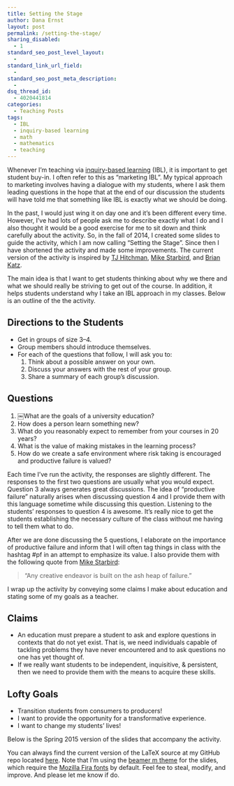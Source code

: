 ```yaml
---
title: Setting the Stage
author: Dana Ernst
layout: post
permalink: /setting-the-stage/
sharing_disabled:
  - 1
standard_seo_post_level_layout:
  - 
standard_link_url_field:
  - 
standard_seo_post_meta_description:
  - 
dsq_thread_id:
  - 4020441814
categories:
  - Teaching Posts
tags:
  - IBL
  - inquiry-based learning
  - math
  - mathematics
  - teaching
---
```

Whenever I&#8217;m teaching via [inquiry-based learning][1] (IBL), it is important to get student buy-in. I often refer to this as &#8220;marketing IBL&#8221;. My typical approach to marketing involves having a dialogue with my students, where I ask them leading questions in the hope that at the end of our discussion the students will have told me that something like IBL is exactly what we should be doing.

In the past, I would just wing it on day one and it&#8217;s been different every time. However, I&#8217;ve had lots of people ask me to describe exactly what I do and I also thought it would be a good exercise for me to sit down and think carefully about the activity. So, in the fall of 2014, I created some slides to guide the activity, which I am now calling &#8220;Setting the Stage&#8221;. Since then I have shortened the activity and made some improvements. The current version of the activity is inspired by [TJ Hitchman][2], [Mike Starbird][3], and [Brian Katz][4].

The main idea is that I want to get students thinking about why we there and what we should really be striving to get out of the course. In addition, it helps students understand why I take an IBL approach in my classes. Below is an outline of the the activity.

## Directions to the Students

  * Get in groups of size 3–4.
  * Group members should introduce themselves.
  * For each of the questions that follow, I will ask you to: 
      1. Think about a possible answer on your own.
      2. Discuss your answers with the rest of your group.
      3. Share a summary of each group’s discussion.

## Questions

  1. ￼What are the goals of a university education?
  2. How does a person learn something new?
  3. What do you reasonably expect to remember from your courses in 20 years?
  4. What is the value of making mistakes in the learning process?
  5. How do we create a safe environment where risk taking is encouraged and productive failure is valued?

Each time I&#8217;ve run the activity, the responses are slightly different. The responses to the first two questions are usually what you would expect. Question 3 always generates great discussions. The idea of &#8220;productive failure&#8221; naturally arises when discussing question 4 and I provide them with this language sometime while discussing this question. Listening to the students&#8217; responses to question 4 is awesome. It&#8217;s really nice to get the students establishing the necessary culture of the class without me having to tell them what to do.

After we are done discussing the 5 questions, I elaborate on the importance of productive failure and inform that I will often tag things in class with the hashtag &#35;pf in an attempt to emphasize its value. I also provide them with the following quote from [Mike Starbird][3]:

> &#8220;Any creative endeavor is built on the ash heap of failure.” 

I wrap up the activity by conveying some claims I make about education and stating some of my goals as a teacher.

## Claims

  * An education must prepare a student to ask and explore questions in contexts that do not yet exist. That is, we need individuals capable of tackling problems they have never encountered and to ask questions no one has yet thought of.
  * If we really want students to be independent, inquisitive, & persistent, then we need to provide them with the means to acquire these skills.

## Lofty Goals

  * Transition students from consumers to producers!
  * I want to provide the opportunity for a transformative experience.
  * I want to change my students’ lives!

Below is the Spring 2015 version of the slides that accompany the activity.

<div>
</div>

You can always find the current version of the LaTeX source at my GitHub repo located [here][5]. Note that I&#8217;m using the [beamer m theme][6] for the slides, which require the [Mozilla Fira fonts][7] by default. Feel fee to steal, modify, and improve. And please let me know if do.

 [1]: http://maamathedmatters.blogspot.com/2013/05/what-heck-is-ibl.html
 [2]: http://theronhitchman.github.io
 [3]: http://www.ma.utexas.edu/users/starbird/
 [4]: https://twitter.com/thewordninja_bk
 [5]: https://github.com/dcernst/MiscTeachingMaterials
 [6]: https://github.com/matze/mtheme
 [7]: https://github.com/mozilla/Fira